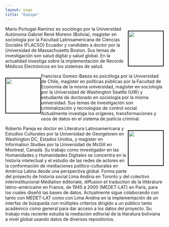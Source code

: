 ```yaml
---
layout: page
title: "Equipo"
---
```


<div>
    <p style="float: right;"><img src="\assets\mario-foto-perfil.jpg" height="110px" width="110px" border="2px"></p>
    <p>Mario Portugal-Ramírez es sociólogo por la Universidad Autónoma Gabriel René Moreno (Bolivia), magíster en sociología por la Facultad Latinoamericana de Ciencias Sociales (FLACSO) Ecuador y candidato a doctor por la Universidad de Massachusetts Boston. Sus temas de investigación son salud digital y salud global. En la actualidad investiga sobre la implementación de Records Médicos Electrónicos en los sistemas de salud.</p>
</div>
<div style="clear: right;">
    <p style="float: left;"><img src="\assets\francisca-foto-perfil.png" height="110px" width="110px" border="2px"></p>
    <p>Francisca Gomez-Baeza es psicóloga por la Universidad de Chile, magíster en políticas públicas por la Facultad de Economía de la misma universidad, magíster en sociología por la Universidad de Washington Seattle (UW) y estudiante de doctorado en sociología por la misma universidad. Sus temas de investigación son criminalización y tecnologías de control social. Actualmente investiga los orígenes, transformaciones y usos de datos en el sistema de justicia criminal.</p>
</div>
<div style="clear: right;">
    <p style="float: right;"><img src="\assets\roberto-foto-perfil.jpg" height="110px" width="110px" border="2px"></p>
    <p>Roberto Pareja es doctor en Literatura Latinoamericana y Estudios Culturales por la Universidad de Georgetown en Washington DC, Estados Unidos, y magíster en Information Studies por la Universidad de McGill en Montreal, Canadá. Su trabajo como investigador en las Humanidades y Humanidades Digitales se concentra en la historia intelectual y el estudio de las redes de actores en la conformación de mediaciones político-culturales en América Latina desde una perspectiva global. Forma parte del proyecto de historia social Lima Andina en Toronto y del colectivo interinstitucional Médiation éditoriale, diffusion et traduction de la littérature latino-américaine en France, de 1945 à 2000 (MEDET-LAT) en París, para los cuales diseñó las bases de datos. Actualmente sigue colaborando con tanto con MEDET-LAT como con Lima Andina en la implementación de un interfaz de búsqueda con múltiples criterios dirigido a un público tanto académico como general para dar acceso a los datos del proyecto. Su trabajo más reciente estudia la mediación editorial de la literatura boliviana a nivel global usando datos de diversos repositorios.</p>
</div>